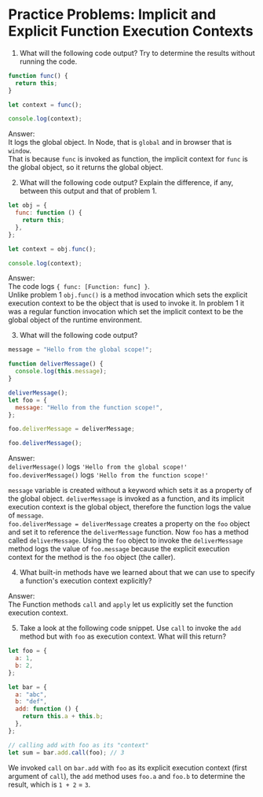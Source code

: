 # Practice Problems: Implicit and Explicit Function Execution Contexts

1. What will the following code output? Try to determine the results without running the code.

```javascript
function func() {
  return this;
}

let context = func();

console.log(context);
```

Answer:  
It logs the global object. In Node, that is `global` and in browser that is `window`.  
That is because `func` is invoked as function, the implicit context for `func` is the global object, so it returns the global object.

2. What will the following code output? Explain the difference, if any, between this output and that of problem 1.

```javascript
let obj = {
  func: function () {
    return this;
  },
};

let context = obj.func();

console.log(context);
```

Answer:  
The code logs `{ func: [Function: func] }`.  
Unlike problem 1 `obj.func()` is a method invocation which sets the explicit execution context to be the object that is used to invoke it. In problem 1 it was a regular function invocation which set the implicit context to be the global object of the runtime environment.

3. What will the following code output?

```javascript
message = "Hello from the global scope!";

function deliverMessage() {
  console.log(this.message);
}

deliverMessage();
let foo = {
  message: "Hello from the function scope!",
};

foo.deliverMessage = deliverMessage;

foo.deliverMessage();
```

Answer:  
`deliverMessage()` logs `'Hello from the global scope!'`  
`foo.deviverMessage()` logs `'Hello from the function scope!'`

`message` variable is created without a keyword which sets it as a property of the global object. `deliverMessage` is invoked as a function, and its implicit execution context is the global object, therefore the function logs the value of `message`.  
`foo.deliverMessage = deliverMessage` creates a property on the `foo` object and set it to reference the `deliverMessage` function. Now `foo` has a method called `deliverMessage`. Using the `foo` object to invoke the `deliverMessage` method logs the value of `foo.message` because the explicit execution context for the method is the `foo` object (the caller).

4. What built-in methods have we learned about that we can use to specify a function's execution context explicitly?

Answer:  
The Function methods `call` and `apply` let us explicitly set the function execution context.

5. Take a look at the following code snippet. Use `call` to invoke the `add` method but with `foo` as execution context. What will this return?

```javascript
let foo = {
  a: 1,
  b: 2,
};

let bar = {
  a: "abc",
  b: "def",
  add: function () {
    return this.a + this.b;
  },
};

// calling add with foo as its "context"
let sum = bar.add.call(foo); // 3
```

We invoked `call` on `bar.add` with `foo` as its explicit execution context (first argument of `call`), the `add` method uses `foo.a` and `foo.b` to determine the result, which is `1 + 2` = `3`.
